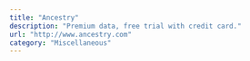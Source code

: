 ```yaml
---
title: "Ancestry"
description: "Premium data, free trial with credit card."
url: "http://www.ancestry.com"
category: "Miscellaneous"
---
```

